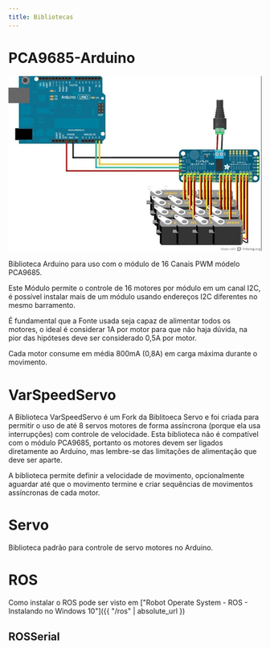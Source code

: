 ```yaml
---
title: Bibliotecas
---
```


# PCA9685-Arduino

![Módulo PCA9685](./assets/images/shields/adafruit_products_AllServos_bb-1024.jpg "Módulo PCA9685")

Biblioteca Arduino para uso com o módulo de 16 Canais PWM módelo PCA9685.

Este Módulo permite o controle de 16 motores por módulo em um canal I2C, é possível instalar mais de um módulo usando endereços I2C diferentes no mesmo barramento.

É fundamental que a Fonte usada seja capaz de alimentar todos os motores, o ideal é considerar 1A por motor para que não haja dúvida, na pior das hipóteses deve ser considerado 0,5A por motor.

Cada motor consume em média 800mA (0,8A) em carga máxima durante o movimento.


# VarSpeedServo

A Biblioteca VarSpeedServo é um Fork da Biblitoeca Servo e foi criada para permitir o uso de até 8 servos motores de forma assíncrona (porque ela usa interrupções) com controle de velocidade. Esta biblioteca não é compatível com o módulo PCA9685, portanto os motores devem ser ligados diretamente ao Arduino, mas lembre-se das limitações de alimentação que deve ser aparte.

A biblioteca permite definir a velocidade de movimento, opcionalmente aguardar até que o movimento termine e criar sequências de movimentos assíncronas de cada motor.

# Servo

Biblioteca padrão para controle de servo motores no Arduino.

# ROS

Como instalar o ROS pode ser visto em ["Robot Operate System - ROS - Instalando no Windows 10"]({{ "/ros" | absolute_url })

## ROSSerial
